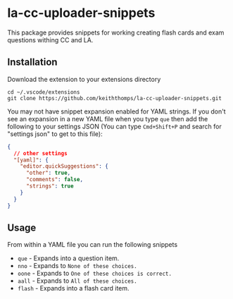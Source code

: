 # la-cc-uploader-snippets

This package provides snippets for working creating flash cards and exam questions withing CC and LA.

## Installation

Download the extension to your extensions directory

```
cd ~/.vscode/extensions
git clone https://github.com/keiththomps/la-cc-uploader-snippets.git
```

You may not have snippet expansion enabled for YAML strings. If you don't see an expansion in a new YAML file when you type `que` then add the following to your settings JSON (You can type `Cmd+Shift+P` and search for "settings json" to get to this file):

```json
{
  // other settings
  "[yaml]": {
    "editor.quickSuggestions": {
      "other": true,
      "comments": false,
      "strings": true
    }
  }
}
```

## Usage

From within a YAML file you can run the following snippets

- `que` - Expands into a question item.
- `nno` - Expands to `None of these choices.`
- `oone` - Expands to `One of these choices is correct.`
- `aall` - Expands to `All of these choices.`
- `flash` - Expands into a flash card item.
